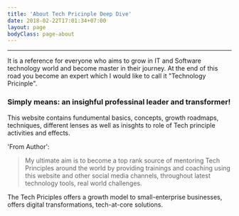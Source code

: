 ```yaml
---
title: 'About Tech Pricinple Deep Dive'
date: 2018-02-22T17:01:34+07:00
layout: page
bodyClass: page-about
---
```

****

It is a reference for everyone who aims to grow in IT and Software technology world and become master in their journey.
At the end of this road you become an expert which I would like to call it "Technology Pricinple".
 
### Simply means: an insighful professinal leader and transformer!

This website contains fundumental basics, concepts, growth roadmaps, techniques, different lenses as well as inisghts to role of Tech principle activities and effects.


'From Author': 
> My ultimate aim is to become a top rank source of mentoring Tech Principles around the world by providing trainings and coaching using this website and other social media channels, throughout latest technology tools, real world challenges. 

The Tech Priciples offers a growth model to small-enterprise businesses, offers digital transformations, tech-at-core solutions.
